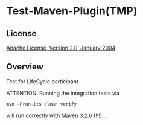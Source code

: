 Test-Maven-Plugin(TMP)
=====================

License
-------
[Apache License, Version 2.0, January 2004](http://www.apache.org/licenses/)


Overview
--------

Test for LifeCycle participant

ATTENTION: Running the integration tests via

```
mvn -Prun-its clean verify
```

will run correctly with Maven 3.2.6 (!!!)....

